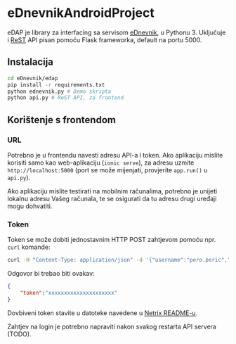# eDnevnikAndroidProject

eDAP je library za interfacing sa servisom [eDnevnik](https://ocjene.skole.hr), u Pythonu 3. Uključuje i [ReST](https://en.wikipedia.org/wiki/Representational_State_Transfer) API pisan pomoću Flask frameworka, default na portu 5000.

## Instalacija
```bash
cd eDnevnik/edap
pip install -r requirements.txt
python ednevnik.py # Demo skripta
python api.py # ReST API, za frontend
```

## Korištenje s frontendom
### URL
Potrebno je u frontendu navesti adresu API-a i token. Ako aplikaciju mislite korisiti samo kao web-aplikaciju (`ionic serve`), za adresu uzmite `http://localhost:5000` (port se može mijenjati, provjerite `app.run()` u `api.py`).

Ako aplikaciju mislite testirati na mobilnim računalima, potrebno je unijeti lokalnu adresu Vašeg računala, te se osigurati da tu adresu drugi uređaji mogu dohvatiti.

### Token
Token se može dobiti jednostavnim HTTP POST zahtjevom pomoću npr. `curl` komande:

```bash
curl -H "Content-Type: application/json" -d '{"username":"pero.peric","password":"abc123def"}' -X POST http://ADRESA:PORT/api/login
```

Odgovor bi trebao biti ovakav:

```json
{
	"token":"xxxxxxxxxxxxxxxxxxxxx"
}
```

Dovbiveni token stavite u datoteke navedene u [Netrix README-u](https://github.com/btx3/eDnevnik/README_Netrix.md).

Zahtjev na login je potrebno napraviti nakon svakog restarta API servera (TODO).